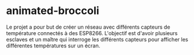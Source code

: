 # animated-broccoli
Le projet a pour but de créer un réseau avec différents capteurs de température connectés à des ESP8266. L'objectif est d'avoir plusieurs esclaves et un maître qui interroge les différents capteurs pour afficher les différentes températures sur un écran.
